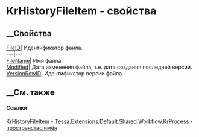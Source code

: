 # KrHistoryFileItem - свойства
##  __Свойства
[FileID](P_Tessa_Extensions_Default_Shared_Workflow_KrProcess_KrHistoryFileItem_FileID.htm)|
Идентификатор файла.  
---|---  
[FileName](P_Tessa_Extensions_Default_Shared_Workflow_KrProcess_KrHistoryFileItem_FileName.htm)|
Имя файла.  
[Modified](P_Tessa_Extensions_Default_Shared_Workflow_KrProcess_KrHistoryFileItem_Modified.htm)|
Дата изменения файла, т.е. дата создания последней версии.  
[VersionRowID](P_Tessa_Extensions_Default_Shared_Workflow_KrProcess_KrHistoryFileItem_VersionRowID.htm)|
Идентификатор версии файла.  
## __См. также
#### Ссылки
[KrHistoryFileItem -
](T_Tessa_Extensions_Default_Shared_Workflow_KrProcess_KrHistoryFileItem.htm)
[Tessa.Extensions.Default.Shared.Workflow.KrProcess - пространство
имён](N_Tessa_Extensions_Default_Shared_Workflow_KrProcess.htm)
